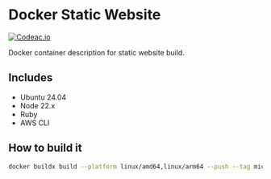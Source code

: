 # Docker Static Website

[![Codeac.io](https://static.codeac.io/badges/2-220649553.svg "Codeac.io")](https://app.codeac.io/github/michal-simon/docker-static-website)

Docker container description for static website build.

## Includes
* Ubuntu 24.04
* Node 22.x
* Ruby
* AWS CLI

## How to build it

```bash
docker buildx build --platform linux/amd64,linux/arm64 --push --tag michalsimon/static-website:node22 .
```
